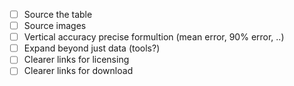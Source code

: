 - [ ] Source the table
- [ ] Source images
- [ ] Vertical accuracy precise formultion (mean error, 90% error, ..)
- [ ] Expand beyond just data (tools?)
- [ ] Clearer links for licensing
- [ ] Clearer links for download
